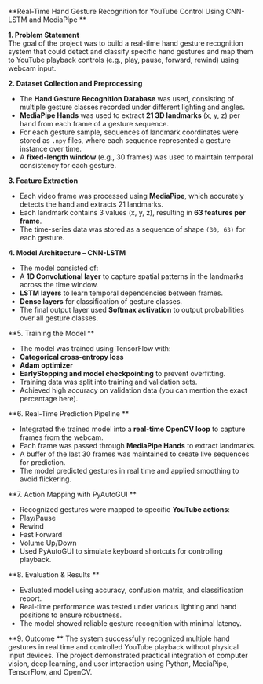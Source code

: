 
 **Real-Time Hand Gesture Recognition for YouTube Control Using CNN-LSTM and MediaPipe
**

**1. Problem Statement**  
The goal of the project was to build a real-time hand gesture recognition system that could detect and classify specific hand gestures and map them to YouTube playback controls (e.g., play, pause, forward, rewind) using webcam input.


**2. Dataset Collection and Preprocessing**  
- The **Hand Gesture Recognition Database** was used, consisting of multiple gesture classes recorded under different lighting and angles.  
- **MediaPipe Hands** was used to extract **21 3D landmarks** (x, y, z) per hand from each frame of a gesture sequence.  
- For each gesture sample, sequences of landmark coordinates were stored as `.npy` files, where each sequence represented a gesture instance over time.  
- A **fixed-length window** (e.g., 30 frames) was used to maintain temporal consistency for each gesture.


**3. Feature Extraction**  
- Each video frame was processed using **MediaPipe**, which accurately detects the hand and extracts 21 landmarks.
- Each landmark contains 3 values (x, y, z), resulting in **63 features per frame**.
- The time-series data was stored as a sequence of shape `(30, 63)` for each gesture.


**4. Model Architecture – CNN-LSTM**  
  - The model consisted of:
  - A **1D Convolutional layer** to capture spatial patterns in the landmarks across the time window.
  - **LSTM layers** to learn temporal dependencies between frames.
  - **Dense layers** for classification of gesture classes.
  - The final output layer used **Softmax activation** to output probabilities over all gesture classes.


**5. Training the Model ** 
  - The model was trained using TensorFlow with:
  - **Categorical cross-entropy loss**
  - **Adam optimizer**
  - **EarlyStopping and model checkpointing** to prevent overfitting.
  - Training data was split into training and validation sets.
  - Achieved high accuracy on validation data (you can mention the exact percentage here).


**6. Real-Time Prediction Pipeline ** 
- Integrated the trained model into a **real-time OpenCV loop** to capture frames from the webcam.
- Each frame was passed through **MediaPipe Hands** to extract landmarks.
- A buffer of the last 30 frames was maintained to create live sequences for prediction.
- The model predicted gestures in real time and applied smoothing to avoid flickering.


**7. Action Mapping with PyAutoGUI ** 
  - Recognized gestures were mapped to specific **YouTube actions**:
  - Play/Pause
  - Rewind
  - Fast Forward
  - Volume Up/Down
  - Used PyAutoGUI to simulate keyboard shortcuts for controlling playback.


**8. Evaluation & Results ** 
- Evaluated model using accuracy, confusion matrix, and classification report.
- Real-time performance was tested under various lighting and hand positions to ensure robustness.
- The model showed reliable gesture recognition with minimal latency.


**9. Outcome **
The system successfully recognized multiple hand gestures in real time and controlled YouTube playback without physical input devices. The project demonstrated practical integration of computer vision, deep learning, and user interaction using Python, MediaPipe, TensorFlow, and OpenCV.

